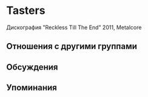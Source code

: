 # Tasters

Дискография
"Reckless Till The End" 2011, Metalcore

## Отношения с другими группами


## Обсуждения


## Упоминания


